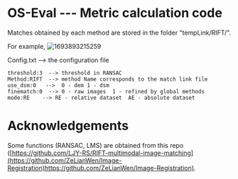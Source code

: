 # OS-Eval --- Metric calculation code

Matches obtained by each method are stored in the folder "tempLink/RIFT/". 

For example, 
![1693893215259](https://github.com/xym2009/OS-Eval/assets/19380078/a9a298ae-78bb-48e7-83e4-8b8a08ddaa20)

Config.txt --> the configuration file 

    threshold:3  --> threshold in RANSAC
    Method:RIFT  --> method Name corresponds to the match link file
    use_dsm:0   -->  0 - dem 1 - dsm
    finematch:0  --> 0 - raw images  1 - refined by global methods 
    mode:RE    --> RE - relative dataset  AE - absolute dataset

# Acknowledgements
Some functions (RANSAC, LMS) are obtained from this repo ([https://github.com/LJY-RS/RIFT-multimodal-image-matching](https://github.com/ZeLianWen/Image-Registration)https://github.com/ZeLianWen/Image-Registration).
